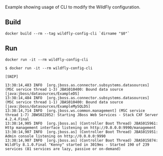 Example showing usage of CLI to modify the WildFly configuration.

## Build

    docker build --rm --tag wildfly-config-cli `dirname "$0"`

## Run

    docker run -it --rm wildfly-config-cli


```
$ docker run -it --rm wildfly-config-cli

[SNIP]

13:38:14,483 INFO  [org.jboss.as.connector.subsystems.datasources] (MSC service thread 1-3) JBAS010400: Bound data source [java:jboss/datasources/ExampleDS]
13:38:14,484 INFO  [org.jboss.as.connector.subsystems.datasources] (MSC service thread 1-1) JBAS010400: Bound data source [java:jboss/datasources/ExampleMySQLDS]
13:38:14,714 INFO  [org.jboss.ws.common.management] (MSC service thread 1-7) JBWS022052: Starting JBoss Web Services - Stack CXF Server 4.2.4.Final
13:38:14,905 INFO  [org.jboss.as] (Controller Boot Thread) JBAS015961: Http management interface listening on http://0.0.0.0:9990/management
13:38:14,907 INFO  [org.jboss.as] (Controller Boot Thread) JBAS015951: Admin console listening on http://0.0.0.0:9990
13:38:14,907 INFO  [org.jboss.as] (Controller Boot Thread) JBAS015874: WildFly 8.1.0.Final "Kenny" started in 3019ms - Started 190 of 239 services (81 services are lazy, passive or on-demand)
```
